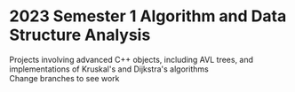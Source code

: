 # 2023 Semester 1 Algorithm and Data Structure Analysis
Projects involving advanced C++ objects, including AVL trees, and implementations of Kruskal's and Dijkstra's algorithms\
Change branches to see work
